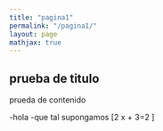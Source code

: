 ```yaml
---
title: "pagina1"
permalink: "/pagina1/"
layout: page
mathjax: true
---
```


## prueba de titulo

prueda de contenido

-hola
-que tal supongamos \[2 x + 3=2 \]
